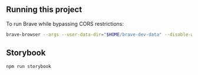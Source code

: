 ## Running this project

To run Brave while bypassing CORS restrictions:
```bash
brave-browser --args --user-data-dir="$HOME/brave-dev-data" --disable-web-security "file:///home/beemo/projects/miguel-rivas.github.io/2025/index.html"
```

## Storybook
```
npm run storybook
```